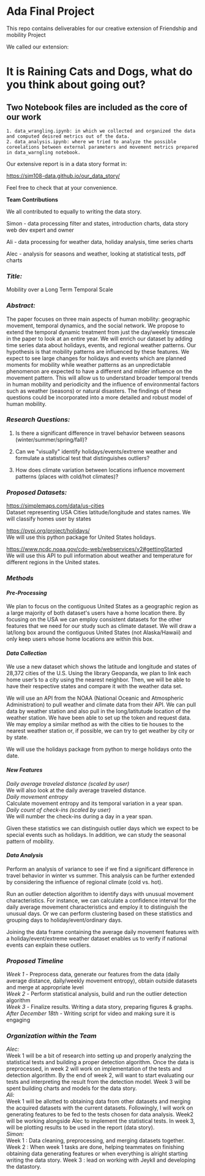 # Ada Final Project

This repo contains deliverables for our creative extension of Friendship and mobility Project

We called our extension:

# It is Raining Cats and Dogs, what do you think about going out?

## Two Notebook files are included as the core of our work

    1. data_wrangling.ipynb: in which we collected and organized the data and computed deisred metrics out of the data.
    2. data_analysis.ipynb: where we tried to analyze the possible coreelations between external parameters and movement metrics prepared in data_warngling notebook.

Our extensive report is in a data story format in:

https://sim108-data.github.io/our_data_story/

Feel free to check that at your convenience.

**Team Contributions**

We all contributed to equally to writing the data story.

Simon - data processing filter and states, introduction charts, data story web dev expert and owner

Ali - data processing for weather data, holiday analysis, time series charts

Alec - analysis for seasons and weather, looking at statistical tests, pdf charts

### *Title:*

Mobility over a Long Term Temporal Scale

### *Abstract:*

The paper focuses on three main aspects of human mobility: geographic movement, temporal dynamics, and the social network. We propose to extend the temporal dynamic treatment from just the day/weekly timescale in the paper to look at an entire year. We will enrich our dataset by adding time series data about holidays, events, and regional weather patterns. Our hypothesis is that mobility patterns are influenced by these features. We expect to see large changes for holidays and events which are planned moments for mobility while weather patterns as an unpredictable phenomenon are expected to have a different and milder influence on the movement pattern. This will allow us to understand broader temporal trends in human mobility and periodicity and the influence of environmental factors such as weather (seasons) or natural disasters. The findings of these questions could be incorporated into a more detailed and robust model of human mobility.

### *Research Questions:*

1) Is there a significant difference in travel behavior between seasons (winter/summer/spring/fall)?

2) Can we "visually" identify holidays/events/extreme weather and formulate a statistical test that distinguishes outliers?

3) How does climate variation between locations influence movement patterns (places with cold/hot climates)?

### *Proposed Datasets:*

https://simplemaps.com/data/us-cities <br/>
Dataset representing USA Cities latitude/longitude and states names. We will classify homes user by states

https://pypi.org/project/holidays/ <br/>
We will use this python package for United States holidays. 

https://www.ncdc.noaa.gov/cdo-web/webservices/v2#gettingStarted <br/>
We will use this API to pull information about weather and temperature for different regions in the United states.

### *Methods*

#### *Pre-Processing* <br/>
We plan to focus on the contiguous United States as a geographic region as a large majority of both dataset's users have a home location there. By focusing on the USA we can employ consistent datasets for the other features that we need for our study such as climate dataset.  We will draw a lat/long box around the contiguous United States (not Alaska/Hawaii) and only keep users whose home locations are within this box.

#### *Data Collection* <br/>
We use a new dataset which shows the latitude and longitude and states of 28,372 cities of the U.S. Using the library Geopanda, we plan to link each home user’s to a city using the nearest neighbor. Then, we will be able to have their respective states and compare it with the weather data set. 

We will use an API from the NOAA (National Oceanic and Atmospheric Administration) to pull weather and climate data from their API. We can pull data by weather station and also pull in the long/latitutude location of the weather station. We have been able to set up the token and request data. We may employ a similar method as with the cities to tie houses to the nearest weather station or, if possible, we can try to get weather by city or by state. 

We will use the holidays package from python to merge holidays onto the date. 

#### *New Features* <br/>
*Daily average traveled distance (scaled by user)*<br/>
We will also look at the daily average traveled distance. <br/>
*Daily movement entropy*<br/>
	Calculate movement entropy and its temporal variation in a year span.<br/>
*Daily count of check-ins (scaled by user)* <br/>
	We will number the check-ins during a day in a year span.

Given these statistics we can distinguish outlier days which we expect to be special events such as holidays. In addition, we can study the seasonal pattern of mobility. 

#### *Data Analysis* <br/>
Perform an analysis of variance to see if we find a significant difference in travel behavior in winter vs summer. This analysis can be further extended by considering the influence of regional climate (cold vs. hot).

Run an outlier detection algorithm to identify days with unusual movement characteristics. For instance, we can calculate a confidence interval for the daily average movement characteristics and employ it to distinguish the unusual days. Or we can perform clustering based on these statistics and grouping days to  holiday/event/ordinary days.

Joining the data frame containing the average daily movement features with a holiday/event/extreme weather dataset enables us to verify if national events can explain these outliers. 

### *Proposed Timeline* 
*Week 1* - Preprocess data, generate our features from the data (daily average distance, daily/weekly movement entropy), obtain outside datasets and merge at appropriate level <br/>
*Week 2* - Perform statistical analysis, build and run the outlier detection algorithm <br/>
*Week 3* - Finalize results. Writing a data story, preparing figures & graphs. <br/>
*After December 18th* - Writing script for video and making sure it is engaging

### *Organization within the Team*
*Alec:* <br/>
Week 1 will be a bit of research into setting up and properly analyzing the statistical tests and building a proper detection algorithm. Once the data is preprocessed, in week 2 will work on implementation of the tests and detection algorithm. By the end of week 2, will want to start evaluating our tests and interpreting the result from the detection model. Week 3 will be spent building charts and models for the data story. 
<br/>*Ali:*<br/> 
Week 1 will be allotted to obtaining data from other datasets and merging the acquired datasets with the current datasets. Followingly, I will work on generating features to be fed to the tests chosen for data analysis. Week2 will be working alongside Alec to implement the statistical tests. In week 3, will be plotting results to be used in the report (data story).
<br/>*Simon:* <br/>
Week 1 : Data cleaning, preprocessing, and merging datasets together. Week 2 : When week 1 tasks are done,  helping teammates on finishing obtaining data generating features or  when everything is alright starting writing the data story.
Week 3 : lead on working with Jeykll and developing the datastory.
